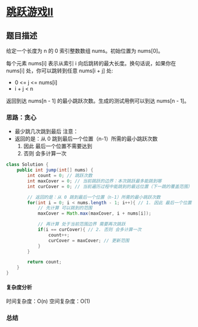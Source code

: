# [跳跃游戏II](跳跃游戏II"[题目地址](https://leetcode.cn/problems/jump-game-ii/description/)")

## 题目描述
给定一个长度为 n 的 0 索引整数数组 nums。初始位置为 nums[0]。

每个元素 nums[i] 表示从索引 i 向后跳转的最大长度。换句话说，如果你在 nums[i] 处，你可以跳转到任意 nums[i + j] 处:
- 0 <= j <= nums[i]
- i + j < n

返回到达 nums[n - 1] 的最小跳跃次数。生成的测试用例可以到达 nums[n - 1]。

### 思路：贪心
- 最少跳几次跳到最后
注意：
- 返回的是：从 0 跳到最后一个位置（n-1）所需的最小跳跃次数
  1. 因此 最后一个位置不需要达到 
  2. 否则 会多计算一次

```java
class Solution {
    public int jump(int[] nums) {
        int count = 0; // 跳跃次数
        int maxCover = 0; // 当前跳跃的边界：本次跳跃最多能跳到哪
        int curCover = 0; // 当前遍历过程中能跳到的最远位置（下一跳的覆盖范围）

        // 返回的是：从 0 跳到最后一个位置（n-1）所需的最小跳跃次数
        for(int i = 0; i < nums.length - 1; i++){ // 1. 因此 最后一个位置不需要达到 
            // 先计算 可以跳到的范围
            maxCover = Math.max(maxCover, i + nums[i]);

            // 再计算 处于当前范围边界 需要再次跳跃
            if(i == curCover){ // 2. 否则 会多计算一次
                count++;
                curCover = maxCover; // 更新范围
            }
        }

        return count;
    }
}
```

#### 复杂度分析
时间复杂度：O(n)
空间复杂度：O(1)

### 总结
